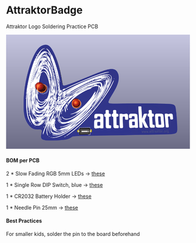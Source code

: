 # AttraktorBadge
Attraktor Logo Soldering Practice PCB

<img width="640px" src="./AttraktorBadge.png" alt="Attraktor Badge" />

#### BOM per PCB

2 * Slow Fading RGB 5mm LEDs -> <a href="https://de.aliexpress.com/item/32950189409.html"> these </a>

1 * Single Row DIP Switch, blue ->  <a href="https://de.aliexpress.com/item/32971089907.html"> these </a>

1 * CR2032 Battery Holder -> <a href="https://de.aliexpress.com/item/1005002412470703.html"> these </a>

1 * Needle Pin 25mm -> <a href="https://de.aliexpress.com/item/1005001499304626.html"> these </a>

#### Best Practices

For smaller kids, solder the pin to the board beforehand
